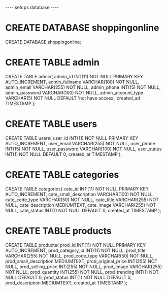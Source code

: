 ---- setups database ----
# CREATE DATABASE shoppingonline
CREATE DATABASE shoppingonline;

# CREATE TABLE admin
CREATE TABLE admin(
    admin_id INT(11) NOT NULL PRIMARY KEY AUTO_INCREMENT,
    admin_fullname VARCHAR(100) NOT NULL,
    admin_email VARCHAR(255) NOT NULL,
    admin_phone INT(15) NOT NULL,
    admin_password VARCHAR(100) NOT NULL,
    admin_account_type VARCHAR(5) NOT NULL DEFAULT 'not have access',
    created_ad TIMESTAMP
);

# CREATE TABLE users

CREATE TABLE users(
    user_id INT(11) NOT NULL PRIMARY KEY AUTO_INCREMENT,
    user_email VARCHAR(255) NOT NULL,
    user_phone INT(15) NOT NULL,
    user_password VARCHAR(100) NOT NULL,
    user_status INT(1) NOT NULL DEFAULT 0,
    created_at TIMESTAMP
);

# CREATE TABLE categories
CREATE TABLE categories(
    cate_id INT(11) NOT NULL PRIMARY KEY AUTO_INCREMENT,
    cate_small_description VARCHAR(100) NOT NULL,
    cate_code_type VARCHAR(50) NOT NULL,
    cate_title VARCHAR(255) NOT NULL,
    cate_description MEDIUMTEXT,
    cate_image VARCHAR(255) NOT NULL,
    cate_status INT(1) NOT NULL DEFAULT 0,
    created_at TIMESTAMP
);

# CREATE TABLE products
CREATE TABLE products(
    prod_id INT(11) NOT NULL PRIMARY KEY AUTO_INCREMENT,
    prod_category_id INT(11) NOT NULL,
    prod_title VARCHAR(255) NOT NULL,
    prod_code_type VARCHAR(50) NOT NULL,
    prod_small_description MEDIUMTEXT,
    prod_original_price INT(255) NOT NULL,
    prod_selling_price INT(255) NOT NULL,
    prod_image VARCHAR(255) NOT NULL,
    prod_quantity INT(255) NOT NULL,
    prod_trending INT(1) NOT NULL DEFAULT 0,
    prod_status  INT(1) NOT NULL DEFAULT 0,
    prod_description MEDIUMTEXT,
    created_at TIMESTAMP
);
